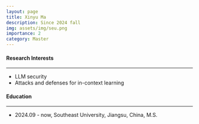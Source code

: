 ```yaml
---
layout: page
title: Xinyu Ma
description: Since 2024 fall
img: assets/img/seu.png
importance: 2
category: Master
---
```


#### Research Interests
---
  - LLM security
  - Attacks and defenses for in-context learning

#### Education
---
  - 2024.09 - now, Southeast University, Jiangsu, China, M.S.
